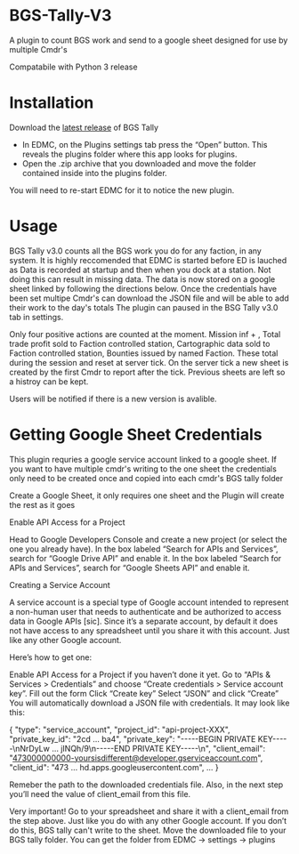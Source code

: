 # BGS-Tally-V3
A plugin to count BGS work and send to a google sheet
designed for use by multiple Cmdr's

Compatabile with Python 3 release

# Installation
Download the [latest release](https://github.com/tezw21/BGS-Tally-V3/releases/tag/3.0) of BGS Tally
 - In EDMC, on the Plugins settings tab press the “Open” button. This reveals the plugins folder where this app looks for plugins.
 - Open the .zip archive that you downloaded and move the folder contained inside into the plugins folder.

You will need to re-start EDMC for it to notice the new plugin.

# Usage
BGS Tally v3.0 counts all the BGS work you do for any faction, in any system.
It is highly reccomended that EDMC is started before ED is lauched as Data is recorded at startup and then when you dock at a station. Not doing this can result in missing data.
The data is now stored on a google sheet linked by following the directions below.
Once the credentials have been set multipe Cmdr's can download the JSON file and will be able to add their work to the day's totals
The plugin can paused in the BSG Tally v3.0 tab in settings.

Only four positive actions are counted at the moment. Mission inf + , Total trade profit sold to Faction controlled station, Cartographic data sold to Faction controlled station, Bounties issued by named Faction. These total during the session and reset at server tick.
On the server tick a new sheet is created by the first Cmdr to report after the tick. Previous sheets are left so a histroy can be kept. 

Users will be notified if there is a new version is avalible.

# Getting Google Sheet Credentials
This plugin requries a google service account linked to a google sheet.
If you want to have multiple cmdr's writing to the one sheet the credentials only need to be created once and copied into each cmdr's BGS tally folder

Create a Google Sheet, it only requires one sheet and the Plugin will create the rest as it goes

Enable API Access for a Project

Head to Google Developers Console and create a new project (or select the one you already have).
In the box labeled “Search for APIs and Services”, search for “Google Drive API” and enable it.
In the box labeled “Search for APIs and Services”, search for “Google Sheets API” and enable it.

Creating a Service Account

A service account is a special type of Google account intended to represent a non-human user that needs to authenticate and be authorized to access data in Google APIs [sic].
Since it’s a separate account, by default it does not have access to any spreadsheet until you share it with this account. Just like any other Google account.

Here’s how to get one:

Enable API Access for a Project if you haven’t done it yet.
Go to “APIs & Services > Credentials” and choose “Create credentials > Service account key”.
Fill out the form
Click “Create key”
Select “JSON” and click “Create”
You will automatically download a JSON file with credentials. It may look like this:

{
    "type": "service_account",
    "project_id": "api-project-XXX",
    "private_key_id": "2cd … ba4",
    "private_key": "-----BEGIN PRIVATE KEY-----\nNrDyLw … jINQh/9\n-----END PRIVATE KEY-----\n",
    "client_email": "473000000000-yoursisdifferent@developer.gserviceaccount.com",
    "client_id": "473 … hd.apps.googleusercontent.com",
    ...
}

Remeber the path to the downloaded credentials file. Also, in the next step you’ll need the value of client_email from this file.

Very important! Go to your spreadsheet and share it with a client_email from the step above. Just like you do with any other Google account. If you don’t do this, BGS tally can't write to the sheet.
Move the downloaded file to your BGS tally folder. You can get the folder from EDMC -> settings -> plugins
